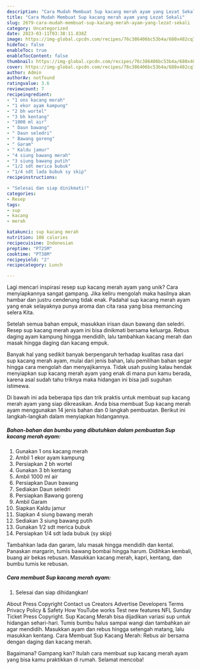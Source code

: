```yaml
---
description: "Cara Mudah Membuat Sup kacang merah ayam yang Lezat Sekali"
title: "Cara Mudah Membuat Sup kacang merah ayam yang Lezat Sekali"
slug: 2679-cara-mudah-membuat-sup-kacang-merah-ayam-yang-lezat-sekali
category: Uncategorized
date: 2023-03-11T03:38:11.838Z
image: https://img-global.cpcdn.com/recipes/76c386406bc53b4a/680x482cq70/sup-kacang-merah-ayam-foto-resep-utama.jpg
hideToc: false
enableToc: true
enableTocContent: false
thumbnail: https://img-global.cpcdn.com/recipes/76c386406bc53b4a/680x482cq70/sup-kacang-merah-ayam-foto-resep-utama.jpg
cover: https://img-global.cpcdn.com/recipes/76c386406bc53b4a/680x482cq70/sup-kacang-merah-ayam-foto-resep-utama.jpg
author: Admin
authorAv: notfound
ratingvalue: 3.6
reviewcount: 7
recipeingredient:
- "1 ons kacang merah"
- "1 ekor ayam kampung"
- "2 bh wortel"
- "3 bh kentang"
- "1000 ml air"
- " Daun bawang"
- " Daun seledri"
- " Bawang goreng"
- " Garam"
- " Kaldu jamur"
- "4 siung bawang merah"
- "3 siung bawang putih"
- "1/2 sdt merica bubuk"
- "1/4 sdt lada bubuk sy skip"
recipeinstructions:

- "Selesai dan siap dinikmati!"
categories:
- Resep
tags:
- sup
- kacang
- merah

katakunci: sup kacang merah 
nutrition: 108 calories
recipecuisine: Indonesian
preptime: "PT25M"
cooktime: "PT38M"
recipeyield: "2"
recipecategory: Lunch

---
```





Lagi mencari inspirasi resep sup kacang merah ayam yang unik? Cara menyiapkannya sangat gampang. Jika keliru mengolah maka hasilnya akan hambar dan justru cenderung tidak enak. Padahal sup kacang merah ayam yang enak selayaknya punya aroma dan cita rasa yang bisa memancing selera Kita.





Setelah semua bahan empuk, masukkan irisan daun bawang dan seledri. Resep sup kacang merah ayam ini bisa dinikmati bersama keluarga. Rebus daging ayam kampung hingga mendidih, lalu tambahkan kacang merah dan masak hingga daging dan kacang empuk.

Banyak hal yang sedikit banyak berpengaruh terhadap kualitas rasa dari sup kacang merah ayam, mulai dari jenis bahan, lalu pemilihan bahan segar hingga cara mengolah dan menyajikannya. Tidak usah pusing kalau hendak menyiapkan sup kacang merah ayam yang enak di mana pun kamu berada, karena asal sudah tahu triknya maka hidangan ini bisa jadi suguhan istimewa.






Di bawah ini ada beberapa tips dan trik praktis untuk membuat sup kacang merah ayam yang siap dikreasikan. Anda bisa membuat Sup kacang merah ayam menggunakan 14 jenis bahan dan 0 langkah pembuatan. Berikut ini langkah-langkah dalam menyiapkan hidangannya.

<!--inarticleads1-->

##### Bahan-bahan dan bumbu yang dibutuhkan dalam pembuatan Sup kacang merah ayam:

1. Gunakan 1 ons kacang merah
1. Ambil 1 ekor ayam kampung
1. Persiapkan 2 bh wortel
1. Gunakan 3 bh kentang
1. Ambil 1000 ml air
1. Persiapkan  Daun bawang
1. Sediakan  Daun seledri
1. Persiapkan  Bawang goreng
1. Ambil  Garam
1. Siapkan  Kaldu jamur
1. Siapkan 4 siung bawang merah
1. Sediakan 3 siung bawang putih
1. Gunakan 1/2 sdt merica bubuk
1. Persiapkan 1/4 sdt lada bubuk (sy skip)


Tambahkan lada dan garam, lalu masak hingga mendidih dan kental. Panaskan margarin, tumis bawang bombai hingga harum. Didihkan kembali, buang air bekas rebusan. Masukkan kacang merah, kapri, kentang, dan bumbu tumis ke rebusan. 

<!--inarticleads2-->

##### Cara membuat Sup kacang merah ayam:


1. Selesai dan siap dihidangkan!

About Press Copyright Contact us Creators Advertise Developers Terms Privacy Policy &amp; Safety How YouTube works Test new features NFL Sunday Ticket Press Copyright. Sup Kacang Merah bisa dijadikan variasi sup untuk hidangan sehari-hari. Tumis bumbu halus sampai wangi dan tambahkan air agar mendidih. Masukkan ayam dan rebus hingga setengah matang, lalu masukkan kentang. Cara Membuat Sup Kacang Merah: Rebus air bersama dengan daging dan kacang merah. 

Bagaimana? Gampang kan? Itulah cara membuat sup kacang merah ayam yang bisa kamu praktikkan di rumah. Selamat mencoba!
